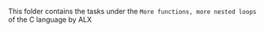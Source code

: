 This folder contains the tasks under the  `More functions, more nested loops` of the C language by ALX